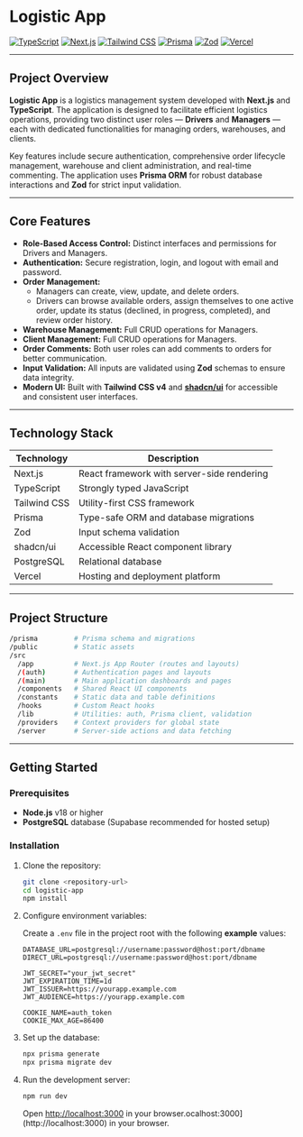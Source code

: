 # Logistic App

[![TypeScript](https://img.shields.io/badge/TypeScript-3178C6?logo=typescript&logoColor=white)](https://www.typescriptlang.org/)
[![Next.js](https://img.shields.io/badge/Next.js-000000?logo=next.js&logoColor=white)](https://nextjs.org/)
[![Tailwind CSS](https://img.shields.io/badge/Tailwind_CSS-38B2AC?logo=tailwind-css&logoColor=white)](https://tailwindcss.com/)
[![Prisma](https://img.shields.io/badge/Prisma-2D3748?logo=prisma&logoColor=blue)](https://www.prisma.io/)
[![Zod](https://img.shields.io/badge/Zod-000000?logo=typescript&logoColor=white)](https://github.com/colinhacks/zod)
[![Vercel](https://img.shields.io/badge/Vercel-000000?logo=vercel&logoColor=white)](https://vercel.com/)

---

## Project Overview

**Logistic App** is a logistics management system developed with **Next.js** and **TypeScript**. The application is designed to facilitate efficient logistics operations, providing two distinct user roles — **Drivers** and **Managers** — each with dedicated functionalities for managing orders, warehouses, and clients.

Key features include secure authentication, comprehensive order lifecycle management, warehouse and client administration, and real-time commenting. The application uses **Prisma ORM** for robust database interactions and **Zod** for strict input validation.

---

## Core Features

- **Role-Based Access Control:** Distinct interfaces and permissions for Drivers and Managers.
- **Authentication:** Secure registration, login, and logout with email and password.
- **Order Management:**
  - Managers can create, view, update, and delete orders.
  - Drivers can browse available orders, assign themselves to one active order, update its status (declined, in progress, completed), and review order history.
- **Warehouse Management:** Full CRUD operations for Managers.
- **Client Management:** Full CRUD operations for Managers.
- **Order Comments:** Both user roles can add comments to orders for better communication.
- **Input Validation:** All inputs are validated using **Zod** schemas to ensure data integrity.
- **Modern UI:** Built with **Tailwind CSS v4** and [**shadcn/ui**](https://ui.shadcn.com/) for accessible and consistent user interfaces.

---

## Technology Stack

| Technology     | Description                                  |
|----------------|----------------------------------------------|
| Next.js        | React framework with server-side rendering   |
| TypeScript     | Strongly typed JavaScript                    |
| Tailwind CSS   | Utility-first CSS framework                  |
| Prisma         | Type-safe ORM and database migrations        |
| Zod            | Input schema validation                      |
| shadcn/ui      | Accessible React component library           |
| PostgreSQL     | Relational database                          |
| Vercel         | Hosting and deployment platform              |

---

## Project Structure

```bash
/prisma         # Prisma schema and migrations
/public         # Static assets
/src
  /app          # Next.js App Router (routes and layouts)
  /(auth)       # Authentication pages and layouts
  /(main)       # Main application dashboards and pages
  /components   # Shared React UI components
  /constants    # Static data and table definitions
  /hooks        # Custom React hooks
  /lib          # Utilities: auth, Prisma client, validation
  /providers    # Context providers for global state
  /server       # Server-side actions and data fetching
```

---

## Getting Started

### Prerequisites

- **Node.js** v18 or higher
- **PostgreSQL** database (Supabase recommended for hosted setup)

### Installation

1. Clone the repository:

   ```bash
   git clone <repository-url>
   cd logistic-app
   npm install
   ```

2. Configure environment variables:

   Create a `.env` file in the project root with the following **example** values:

   ```env
   DATABASE_URL=postgresql://username:password@host:port/dbname
   DIRECT_URL=postgresql://username:password@host:port/dbname

   JWT_SECRET="your_jwt_secret"
   JWT_EXPIRATION_TIME=1d
   JWT_ISSUER=https://yourapp.example.com
   JWT_AUDIENCE=https://yourapp.example.com

   COOKIE_NAME=auth_token
   COOKIE_MAX_AGE=86400
   ```

3. Set up the database:

   ```bash
   npx prisma generate
   npx prisma migrate dev
   ```

4. Run the development server:

   ```bash
   npm run dev
   ```

   Open [http://localhost:3000](http://localhost:3000) in your browser.ocalhost:3000](http://localhost:3000) in your browser.